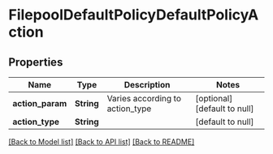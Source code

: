 # FilepoolDefaultPolicyDefaultPolicyAction

## Properties
Name | Type | Description | Notes
------------ | ------------- | ------------- | -------------
**action_param** | **String** | Varies according to action_type | [optional] [default to null]
**action_type** | **String** |  | [default to null]

[[Back to Model list]](../README.md#documentation-for-models) [[Back to API list]](../README.md#documentation-for-api-endpoints) [[Back to README]](../README.md)


